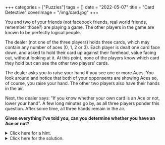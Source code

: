 +++
categories = ["Puzzles"]
tags = []
date = "2022-05-07"
title = "Card Detective"
coverImage = "/img/card.jpg"
+++

You and two of your friends (not facebook friends, real world friends, remember those?) are playing a game. The other players in the game are known to be perfectly logical people.

<!--more-->

The dealer (not one of the three players) holds three cards, which may contain any number of aces (0, 1, 2 or 3). Each player is dealt one card face down, and asked to hold their card up against their forehead, value facing out, without looking at it. At this point, none of the players know which card they hold but can see the other two players’ cards. 

The dealer asks you to raise your hand if you see one or more Aces. You look around and notice that both of your opponsents are showing Aces so, of course, you raise your hand. The other two players also have their hands in the air. 

Next, the dealer says: "If you know whether your own card is an Ace or not, lower your hand". A few long minutes go by, as all three players ponder this question. After some time, all three hands remain in the air.

**Given everything I’ve told you, can you determine whether you have an Ace or not?**

<details>
<summary>Click here for a hint.</summary>

The solution to this puzzle involves indirect thinking, in the sense that it requires you to reach a conclusion based on other people’s inability to reach a conclusion. 
</details>

<details>
<summary>Click here for the solution.</summary>

Let’s call the three players A (that's you), B, and C. Player B’s hand is in the air because he sees at least one ace – player C’s card. Now let’s imagine that you hold some card other an ace. Player B will reason as follows:

Player C’s hand is in the air so she sees an ace but it can’t be A’s card because I (player B) can see that player A’s card is not an ace. Therefore, player C must be looking at my ace.

Player C can make a symmetric argument (if A doesn’t have an ace, then B must be looking at my ace). Thus, if you don’t hold an ace, with a moment of thought it will be obvious to hyper-logical players B and C that they hold aces and their hands will go down in short order. The fact that they don’t reach that conclusion, after some time, suggests that you must be holding an ace.
</details>
